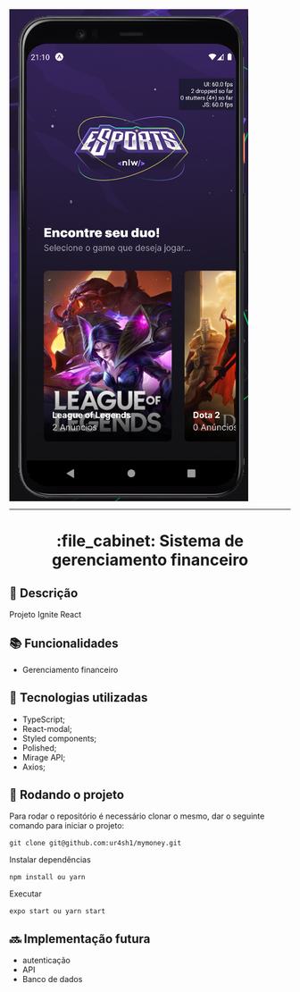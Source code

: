 <img align="center" title="Printscreen" src="https://github.com/ur4sh1/HUB-de-JOGOS---NLW-Rocketseat/blob/main/public/printscreenMobile.png" />
<hr>
<h1 align="center">:file_cabinet: Sistema de gerenciamento financeiro</h1>

## :memo: Descrição
Projeto Ignite React

## :books: Funcionalidades
* Gerenciamento financeiro

## :wrench: Tecnologias utilizadas
* TypeScript;
* React-modal;
* Styled components;
* Polished;
* Mirage API;
* Axios;

## :rocket: Rodando o projeto
Para rodar o repositório é necessário clonar o mesmo, dar o seguinte comando para iniciar o projeto:
```
git clone git@github.com:ur4sh1/mymoney.git
```
Instalar dependências
```
npm install ou yarn
```
Executar
```
expo start ou yarn start
```

## :soon: Implementação futura
<ul>
  <li>autenticação</li>
  <li>API</li>
  <li>Banco de dados</li>
</ul>
